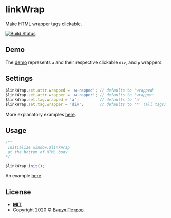 # linkWrap
Make HTML wrapper tags clickable.

[![Build Status](https://travis-ci.org/vidul-nikolaev-petrov/linkWrap.svg?branch=master)](https://travis-ci.org/vidul-nikolaev-petrov/linkWrap)

## Demo

The [demo](https://vidul-nikolaev-petrov.github.io/linkWrap/) represents `a` and their respective clickable `div`, and `p` wrappers.

## Settings

```javascript
$linkWrap.set.attr.wrapped = 'w-rapped'; // defaults to 'wrapped'
$linkWrap.set.attr.wrapper = 'w-rapper'; // defaults to 'wrapper'
$linkWrap.set.tag.wrapped = 'a';         // defaults to 'a'
$linkWrap.set.tag.wrapper = 'div';       // defaults to '*' (all tags)
```
More explanatory examples [here](https://github.com/vidul-nikolaev-petrov/linkWrap/tree/master/__tests__).

## Usage

```javascript
/**
 Initialize window.$linkWrap
 at the bottom of HTML body
*/

$linkWrap.init();
```

An example [here](https://github.com/vidul-nikolaev-petrov/linkWrap/blob/master/index.html#L86).

## License

- **[MIT](https://github.com/vidul-nikolaev-petrov/linkWrap/blob/master/LICENSE)**
- Copyright 2020 © <a href="http://www.vidul.com" target="_blank">Видул Петров</a>.
